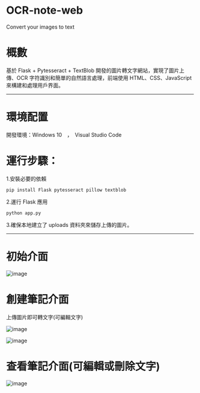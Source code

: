 # OCR-note-web
 Convert your images to text
# 概數

基於 Flask + Pytesseract + TextBlob 開發的圖片轉文字網站，實現了圖片上傳、OCR 字符識別和簡單的自然語言處理，前端使用 HTML、CSS、JavaScript 來構建和處理用戶界面。

 *****
# 環境配置

開發環境：Windows 10　，　Visual Studio Code

# 運行步驟：

1.安裝必要的依賴

`pip install Flask pytesseract pillow textblob`

2.運行 Flask 應用

`python app.py`

3.確保本地建立了 uploads 資料夾來儲存上傳的圖片。

*****

 
# 初始介面

![image](https://github.com/user-attachments/assets/32d1670a-6204-4ab1-b593-e059b6d71239)

# 創建筆記介面

上傳圖片即可轉文字(可編輯文字)

![image](https://github.com/user-attachments/assets/89664b0e-9889-4681-9249-42c9708f2b93)

![image](https://github.com/user-attachments/assets/fc9c1214-d384-483c-adcf-68d5265a6fdf)


# 查看筆記介面(可編輯或刪除文字)

![image](https://github.com/user-attachments/assets/bd14b217-af11-4dfb-b0f3-76bb1739de50)

